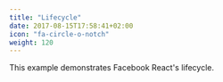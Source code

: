 ```yaml
---
title: "Lifecycle"
date: 2017-08-15T17:58:41+02:00
icon: "fa-circle-o-notch"
weight: 120
---
```


This example demonstrates Facebook React's lifecycle.